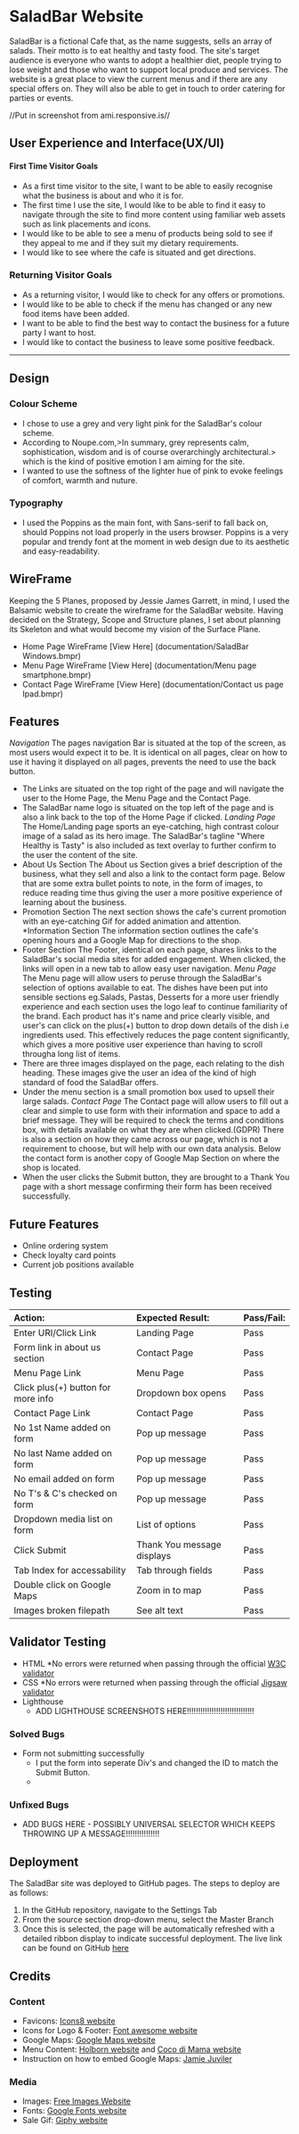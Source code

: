 # SaladBar Website
SaladBar is a fictional Cafe that, as the name suggests, sells an array of salads. Their motto is to eat healthy and tasty food. The site's target audience is everyone who wants to adopt a healthier diet, people trying to lose weight and those who want to support local produce and services.
The website is a great place to view the current menus and if there are any special offers on. They will also be able to get in touch to order catering for parties or events.  

//Put in screenshot from ami.responsive.is//

## User Experience and Interface(UX/UI) 
#### First Time Visitor Goals  
+ As a first time visitor to the site, I want to be able to easily recognise what the business is about and who it is for.
+ The first time I use the site, I would like to be able to find it easy to navigate through the site to find more content using familiar web assets such as link placements and icons.
+ I would like to be able to see a menu of products being sold to see if they appeal to me and if they suit my dietary requirements.  
+ I would like to see where the cafe is situated and get directions.
### Returning Visitor Goals  
+ As a returning visitor, I would like to check for any offers or promotions.
+ I would like to be able to check if the menu has changed or any new food items have been added.
+ I want to be able to find the best way to contact the business for a future party I want to host.
+ I would like to contact the business to leave some positive feedback.  
****
## Design  
### Colour Scheme
+ I chose to use a grey and very light pink for the SaladBar's colour scheme.
+ According to Noupe.com,>In summary, grey represents calm, sophistication, wisdom and is of course overarchingly architectural.> which is the kind of positive emotion I am aiming for the site.
+ I wanted to use the softness of the lighter hue of pink to evoke feelings of comfort, warmth and nuture.  
### Typography
+ I used the Poppins as the main font, with Sans-serif to fall back on, should Poppins not load properly in the
users browser. Poppins is a very popular and trendy font at the moment in web design due to its aesthetic and easy-readability.
## WireFrame
Keeping the 5 Planes, proposed by Jessie James Garrett, in mind, I used the Balsamic website to create the wireframe for the SaladBar website. Having decided on the Strategy, Scope and Structure planes, I set about planning its Skeleton and what would become my vision of the Surface Plane.
* Home Page WireFrame [View Here] (documentation/SaladBar Windows.bmpr)
* Menu Page WireFrame [View Here] (documentation/Menu page smartphone.bmpr)
* Contact Page WireFrame [View Here] (documentation/Contact us page Ipad.bmpr)
## Features
_Navigation_
The pages navigation Bar is situated at the top of the screen, as most users would expect it to be.  It is identical on all pages, clear on how to use it having it displayed on all pages, prevents the need to use the back button.
  * The Links are situated on the top right of the page and will navigate the user to the Home Page, the Menu Page and the Contact Page.
  * The SaladBar name logo is situated on the top left of the page and is also a link back to the top of the Home Page if clicked.
_Landing Page_
The Home/Landing page sports an eye-catching, high contrast colour image of a salad as its hero image. The SaladBar's tagline "Where Healthy is Tasty" is also included as text overlay to further confirm to the user the content of the site.
  * About Us Section
  The About us Section gives a brief description of the business, what they sell and also a link to the contact form page.
  Below that are some extra bullet points to note, in the form of images, to reduce reading time thus giving the user a more positive experience of learning about the business.
  * Promotion Section
  The next section shows the cafe's current promotion with an eye-catching Gif for added animation and attention.
  *Information Section
  The information section outlines the cafe's opening hours and a Google Map for directions to the shop.
  * Footer Section
  The Footer, identical on each page, shares links to the SaladBar's social media sites for added engagement. When clicked, the links will open in a new tab to allow easy user navigation.
_Menu Page_
The Menu page will allow users to peruse through the SaladBar's selection of options available to eat. The dishes have been put into sensible sections eg.Salads, Pastas, Desserts for a more user friendly experience and each section uses the logo leaf to continue familiarity of the brand.
Each product has it's name and price clearly visible, and user's can click on the plus(+) button to drop down details of the dish i.e ingredients used.
This effectively reduces the page content significantly, which gives a more positive user experience than having to scroll througha long list of items.
  * There are three images displayed on the page, each relating to the dish heading. These images give the user an idea of the kind of high standard of food the SaladBar offers.
  * Under the menu section is a small promotion box used to upsell their large salads.
_Contact Page_
  The Contact page will allow users to fill out a clear and simple to use form with their information and space to add a brief message.  They will be required to check the terms and conditions box, with details available on what they are when clicked.(GDPR)
  There is also a section on how they came across our page, which is not a requirement to choose, but will help with our own data analysis. Below the contact form is another copy of Google Map Section on where the shop is located.
  * When the user clicks the Submit button, they are brought to a Thank You page with a short message confirming their form has been received successfully.
## Future Features
  * Online ordering system
  * Check loyalty card points
  * Current job positions available
## Testing
  | Action: | Expected Result: | Pass/Fail: |
  |:---|:---|:---|
  | Enter URl/Click Link | Landing Page | Pass |
  | Form link in about us section | Contact Page | Pass |
  | Menu Page Link | Menu Page | Pass |
  | Click plus(+) button for more info | Dropdown box opens | Pass |
  | Contact Page Link | Contact Page | Pass |
  | No 1st Name added on form | Pop up message | Pass |
  | No last Name added on form | Pop up message | Pass |
  | No email added on form | Pop up message | Pass |
  | No T's & C's checked on form | Pop up message | Pass |
  | Dropdown media list on form | List of options | Pass |
  | Click Submit | Thank You message displays | Pass |
  | Tab Index for accessability | Tab through fields | Pass |
  | Double click on Google Maps | Zoom in to map | Pass |
  | Images broken filepath | See alt text | Pass |
## Validator Testing
  * HTML
    *No errors were returned when passing through the official [W3C validator](https://validator.w3.org/nu/#textarea)
  * CSS
    *No errors were returned when passing through the official [Jigsaw validator](https://jigsaw.w3.org/css-validator/)
  * Lighthouse
    * ADD LIGHTHOUSE SCREENSHOTS HERE!!!!!!!!!!!!!!!!!!!!!!!!!!!!!!
### Solved Bugs
* Form not submitting successfully
  * I put the form into seperate Div's and changed the ID to match the Submit Button.
  *
### Unfixed Bugs
  * ADD BUGS HERE - POSSIBLY UNIVERSAL SELECTOR WHICH KEEPS THROWING UP A MESSAGE!!!!!!!!!!!!!!!
## Deployment
The SaladBar site was deployed to GitHub pages. The steps to deploy are as follows:
1. In the GitHub repository, navigate to the Settings Tab
2. From the source section drop-down menu, select the Master Branch
3. Once this is selected, the page will be automatically refreshed with a detailed ribbon display to indicate successful deployment.
The live link can be found on GitHub [here](https://github.com/rdeswart/saladbar)
## Credits
### Content
* Favicons: [Icons8 website](https://icons8.com/icon/XSG6KMba4zKy/salad)
* Icons for Logo & Footer: [Font awesome website](https://fontawesome.com)
* Google Maps: [Google Maps website](https://www.google.com/maps)
* Menu Content: [Holborn website](https://choppaluna.com/wp-content/uploads/2023/01/Holborn_FullMenu_StreetFacing_06-01-23.pdf)
and [Coco di Mama website](https://www.cocodimama.co.uk/menus/instore-menu/thehotlist)
* Instruction on how to embed Google Maps: [Jamie Juviler](https://blog.hubspot.com/website/how-to-embed-google-map-in-html)
### Media
* Images: [Free Images Website](https://www.freeimages.com/)
* Fonts: [Google Fonts website](https://fonts.google.com/)
* Sale Gif: [Giphy website](https://giphy.com/explore/free)



